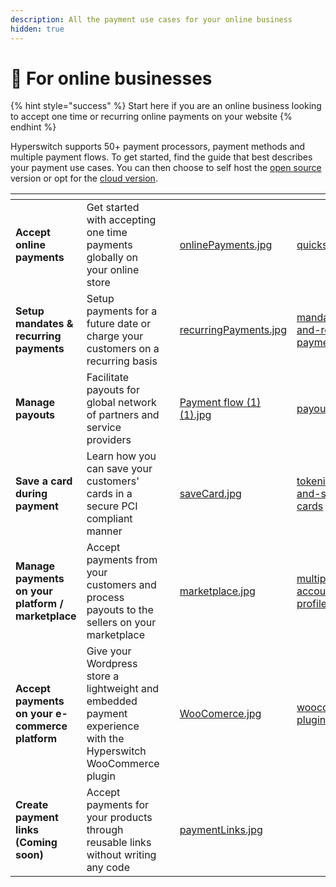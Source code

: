 ```yaml
---
description: All the payment use cases for your online business
hidden: true
---
```


# 🛒 For online businesses

{% hint style="success" %}
Start here if you are an online business looking to accept one time or recurring online payments on your website
{% endhint %}

Hyperswitch supports 50+ payment processors, payment methods and multiple payment flows. To get started, find the guide that best describes your payment use cases. You can then choose to self host the [open source](../hyperswitch-open-source/overview.md) version or opt for the [cloud version](../explore-hyperswitch/payment-flows-and-management/quickstart/).

<table data-view="cards"><thead><tr><th></th><th></th><th></th><th data-hidden data-card-cover data-type="files"></th><th data-hidden data-card-target data-type="content-ref"></th></tr></thead><tbody><tr><td><strong>Accept online payments</strong></td><td>Get started with accepting one time payments globally on your online store</td><td></td><td><a href="../.gitbook/assets/onlinePayments.jpg">onlinePayments.jpg</a></td><td><a href="../explore-hyperswitch/payment-flows-and-management/quickstart/">quickstart</a></td></tr><tr><td><strong>Setup mandates &#x26; recurring payments</strong></td><td>Setup payments for a future date or charge your customers on a recurring basis</td><td></td><td><a href="../.gitbook/assets/recurringPayments.jpg">recurringPayments.jpg</a></td><td><a href="../explore-hyperswitch/payment-flows-and-management/quickstart/mandates-and-recurring-payments.md">mandates-and-recurring-payments.md</a></td></tr><tr><td><strong>Manage payouts</strong></td><td>Facilitate payouts for global network of partners and service providers</td><td></td><td><a href="../.gitbook/assets/Payment flow (1) (1).jpg">Payment flow (1) (1).jpg</a></td><td><a href="../explore-hyperswitch/payment-flows-and-management/payouts/">payouts</a></td></tr><tr><td><strong>Save a card during payment</strong></td><td>Learn how you can save your customers' cards in a secure PCI compliant manner</td><td></td><td><a href="../.gitbook/assets/saveCard.jpg">saveCard.jpg</a></td><td><a href="../explore-hyperswitch/payment-flows-and-management/quickstart/tokenization-and-saved-cards/">tokenization-and-saved-cards</a></td></tr><tr><td><strong>Manage payments on your platform / marketplace</strong></td><td>Accept payments from your customers and process payouts to the sellers on your marketplace</td><td></td><td><a href="../.gitbook/assets/marketplace.jpg">marketplace.jpg</a></td><td><a href="../explore-hyperswitch/account-management/multiple-accounts-and-profiles/">multiple-accounts-and-profiles</a></td></tr><tr><td><strong>Accept payments on your e-commerce platform</strong></td><td>Give your Wordpress store a lightweight and embedded payment experience with the Hyperswitch WooCommerce plugin</td><td></td><td><a href="../.gitbook/assets/WooComerce.jpg">WooComerce.jpg</a></td><td><a href="../explore-hyperswitch/e-commerce-platform-plugins/woocommerce-plugin/">woocommerce-plugin</a></td></tr><tr><td><strong>Create payment links (Coming soon)</strong></td><td>Accept payments for your products through reusable links without writing any code</td><td></td><td><a href="../.gitbook/assets/paymentLinks.jpg">paymentLinks.jpg</a></td><td></td></tr></tbody></table>
